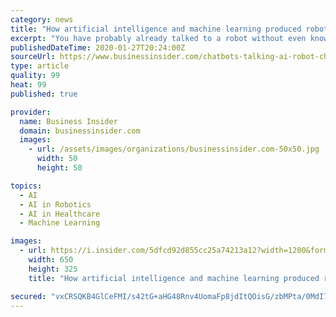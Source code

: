 ```yaml
---
category: news
title: "How artificial intelligence and machine learning produced robots we can talk to"
excerpt: "You have probably already talked to a robot without even knowing it. But what are chatbots and how do they work? Business Insider explores this growing market."
publishedDateTime: 2020-01-27T20:24:00Z
sourceUrl: https://www.businessinsider.com/chatbots-talking-ai-robot-chat-machine
type: article
quality: 99
heat: 99
published: true

provider:
  name: Business Insider
  domain: businessinsider.com
  images:
    - url: /assets/images/organizations/businessinsider.com-50x50.jpg
      width: 50
      height: 50

topics:
  - AI
  - AI in Robotics
  - AI in Healthcare
  - Machine Learning

images:
  - url: https://i.insider.com/5dfcd92d855cc25a74213a12?width=1200&format=jpeg
    width: 650
    height: 325
    title: "How artificial intelligence and machine learning produced robots we can talk to"

secured: "vxCRSQKB4GlCeFMI/s42tG+aHG48Rnv4UomaFp8jdItQOisG/zbMPta/0MdI71B4YpzHiKUVYJ55+f0h4eKU9Dz5SOd+O4/Jf8YqAx/giVfYLlwhmjqsFROJ1FFz002Wi4NOw0uJENWi5BCc93Mxjqm/OyPwXTyCOXFJG8wrsr+DVZDkJ6+ACYP1QacN/TkrMXvi54V9sUkXjxLSgZGPhWzkv1RRVK1jAxkadVPpfTJWS9SEJ8qJTAaWMOD8mhixvka4KfmU74wr0848tSH0BpcFDQSa0spCFxfpNWp21wTi30WNs+SzibuwoWqPp0K9Deiuvu53s2RWAQvCmJ8sAVQPi2STKgS3x4FLv29vhXR+R2tLYM4zhjAvzr48LvQVT+kyJ1t6rvjzeH8XibdvAnag74DeyNxXm0R8zi33eFzlMeJ3yKZPXAvEMM+QEBQ9r24DBjKHPNcdj3o1wB4N5SiRtyTqHpJMzoeuw8Nct6o=;PKkRQDImBOpd8hpLoAjCCA=="
---
```


